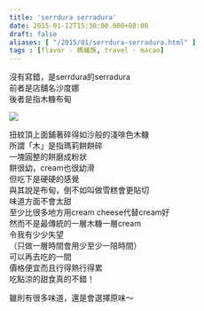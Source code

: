 ```yaml
---
title: 'serrdura serradura'
date: 2015-01-12T15:30:00.000+08:00
draft: false
aliases: [ "/2015/01/serrdura-serradura.html" ]
tags : [flavor - 螞蟻族, travel - macao]
---
```


沒有寫錯，是serrdura的serradura  
前者是店舖名沙度娜  
後者是指木糠布甸    

[![](https://farm8.staticflickr.com/7545/16006523807_56a3be5af8_z.jpg)](https://farm8.staticflickr.com/7545/16006523807_56a3be5af8_z.jpg)

扭紋頂上面鋪著碎得如沙般的淺啡色木糠   
所謂「木」是指瑪莉餅餅碎  
一塊圓整的餅磨成粉狀    
餅很幼，cream也很幼滑  
但吃下是硬硬的感覺   
與其說是布甸，倒不如叫做雪糕會更貼切   
味道方面不會太甜  
至少比很多地方用cream cheese代替cream好   
然而不是最傳統的一層木糠一層cream  
令我有少少失望  
（只做一層時間會用少至少一陪時間）   
可以再去吃的一間  
價格便宜而且行得熱行得累  
吃點涼的甜食真的不錯！  
  
雖則有很多味道，還是會選擇原味～